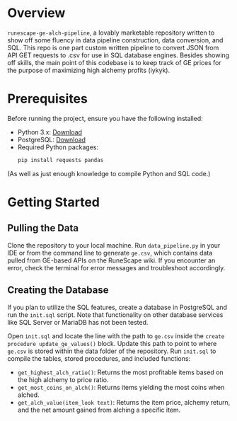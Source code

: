 # Overview
`runescape-ge-alch-pipeline`, a lovably marketable repository written to show off some fluency in data pipeline construction, data conversion, and SQL. This repo is one part custom written pipeline to convert JSON from API GET requests to .csv for use in SQL database engines. Besides showing off skills, the main point of this codebase is to keep track of GE prices for the purpose of maximizing high alchemy profits (iykyk). 

# Prerequisites
Before running the project, ensure you have the following installed:
- Python 3.x: [Download](https://www.python.org/downloads/)
- PostgreSQL: [Download](https://www.postgresql.org/download/)
- Required Python packages:
  ```bash
  pip install requests pandas
(As well as just enough knowledge to compile Python and SQL code.)

# Getting Started

## Pulling the Data
Clone the repository to your local machine. Run `data_pipeline.py` in your IDE or from the command line to generate `ge.csv`, which contains data pulled from GE-based APIs on the RuneScape wiki. If you encounter an error, check the terminal for error messages and troubleshoot accordingly.

## Creating the Database
If you plan to utilize the SQL features, create a database in PostgreSQL and run the `init.sql` script. Note that functionality on other database services like SQL Server or MariaDB has not been tested.

Open `init.sql` and locate the line with the path to `ge.csv` inside the `create procedure update_ge_values()` block. Update this path to point to where `ge.csv` is stored within the data folder of the repository. Run `init.sql` to compile the tables, stored procedures, and included functions:
- `get_highest_alch_ratio()`: Returns the most profitable items based on the high alchemy to price ratio.
- `get_most_coins_on_alch()`: Returns items yielding the most coins when alched.
- `get_alch_value(item_look text)`: Returns the item price, alchemy return, and the net amount gained from alching a specific item.
